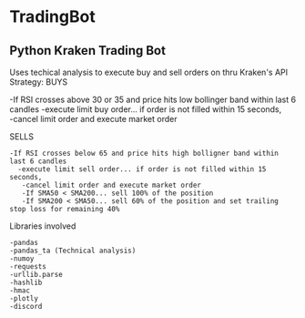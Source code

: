 # TradingBot
## Python Kraken Trading Bot
Uses techical analysis to execute buy and sell orders on thru Kraken's API
Strategy:
  BUYS
  
  
  -If RSI crosses above 30 or 35 and price hits low bollinger band within last 6 candles
     -execute limit buy order... if order is not filled within 15 seconds,    
       -cancel limit order and execute market order
  
  SELLS
  
  
    -If RSI crosses below 65 and price hits high bolligner band within last 6 candles
      -execute limit sell order... if order is not filled within 15 seconds,    
       -cancel limit order and execute market order
       -If SMA50 < SMA200... sell 100% of the position
       -If SMA200 < SMA50... sell 60% of the position and set trailing stop loss for remaining 40%
   
   Libraries involved
    
    -pandas
    -pandas_ta (Technical analysis)
    -numoy
    -requests
    -urllib.parse
    -hashlib
    -hmac
    -plotly
    -discord
